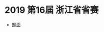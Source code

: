 # 2019 第16届 浙江省省赛

- [题面](https://upload-file.xcpcio.com/provincial-contest/2019/zjp2019_problems.pdf)
